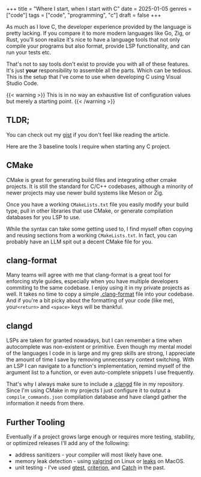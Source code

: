+++
title = "Where I start, when I start with C"
date = 2025-01-05
genres = ["code"]
tags = ["code", "programming", "c"]
draft = false
+++

As much as I love C, the developer experience provided by the language is pretty lacking. If you compare it to more modern languages like Go, Zig, or Rust, you'll soon realize it's nice to have a language tools that not only compile your programs but also format, provide LSP functionality, and can run your tests etc.

That's not to say tools don't exist to provide you with all of these features. It's just __your__ responsibility to assemble all the parts. Which can be tedious. This is the setup that I've come to use when developing C using Visual Studio Code.

{{< warning >}}
This is in no way an exhaustive list of configuration values but merely a starting point.
{{< /warning >}}

<!--more-->
## TLDR;
You can check out my [gist](https://gist.github.com/hosackm/c3e34d75a1f4496b6f5aec1803aa2032#file-readme-md) if you don't feel like reading the article.

Here are the 3 baseline tools I require when starting any C project.

## CMake

CMake is great for generating build files and integrating other cmake projects. It is still the standard for C/C++ codebases, although a minority of newer projects may use newer build systems like Meson or Zig.

Once you have a working `CMakeLists.txt` file you easily modify your build type, pull in other libraries that use CMake, or generate compilation databases for you LSP to use.

While the syntax can take some getting used to, I find myself often copying and reusing sections from a working `CMakeLists.txt`. In fact, you can probably have an LLM spit out a decent CMake file for you.

## clang-format

Many teams will agree with me that clang-format is a great tool for enforcing style guides, especially when you have multiple developers commiting to the same codebase. I enjoy using it in my private projects as well. It takes no time to copy a simple [.clang-format](https://gist.github.com/hosackm/c3e34d75a1f4496b6f5aec1803aa2032#file-clang-format) file into your codebase. And if you're a bit picky about the formatting of your code (like me), your`<return>` and `<space>` keys will be thankful.

## clangd

LSPs are taken for granted nowadays, but I can remember a time when autocomplete was non-existent or primitive. Even though my mental model of the languages I code in is large and my grep skills are strong, I appreciate the amount of time I save by removing unnecessary context switching. With an LSP I can navigate to a function's implementation, remind myself of the argument list to a function, or even auto-complete snippets I use frequently.

That's why I always make sure to include a [.clangd](https://gist.github.com/hosackm/c3e34d75a1f4496b6f5aec1803aa2032#file-clangd) file in my repository. Since I'm using CMake in my projects I just configure it to output a `compile_commands.json` compilation database and have clangd gather the information it needs from there.

## Further Tooling

Eventually if a project grows large enough or requires more testing, stability, or optimized releases I'll add any of the following:

* address sanitizers - your compiler will most likely have one.
* memory leak detection - using [valgrind](https://valgrind.org/) on Linux or [leaks](https://keith.github.io/xcode-man-pages/leaks.1.html) on MacOS.
* unit testing - I've used [gtest](https://github.com/google/googletest), [criterion](https://github.com/Snaipe/Criterion), and [Catch](https://github.com/catchorg/Catch2) in the past.
